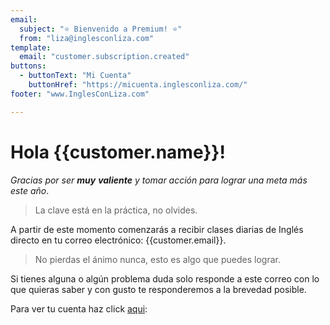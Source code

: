 ```yaml
---
email:
  subject: "⭐️ Bienvenido a Premium! ️⭐"
  from: "liza@inglesconliza.com"
template:
  email: "customer.subscription.created"
buttons:
  - buttonText: "Mi Cuenta"
    buttonHref: "https://micuenta.inglesconliza.com/"
footer: "www.InglesConLiza.com"

---
```

# Hola {{customer.name}}!

_Gracias por ser **muy** **valiente** y tomar acción para lograr una meta más este año_.

> La clave está en la práctica, no olvides.

A partir de este momento comenzarás a recibir clases diarias de Inglés directo en tu correo electrónico: {{customer.email}}.

> No pierdas el ánimo nunca, esto es algo que puedes lograr.

Si tienes alguna o algún problema duda solo responde a este correo con lo que quieras saber y con gusto te responderemos a la brevedad posible.

Para ver tu cuenta haz click [aqui](https://micuenta.inglesconliza.com/):
